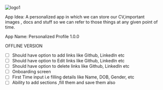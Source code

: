 ![logo1](https://user-images.githubusercontent.com/58290134/190852466-bedb314b-d6b9-4795-b590-ffb7276617b0.png)

App Idea: A personalized app in which we can store our CV,important images , docs and stuff so we
can refer to those things at any given point of time.

App Name: Personalized Profile 1.0.0

 OFFLINE VERSION
- [ ] Should have option to add links like Github, LinkedIn etc
- [ ] Should have option to Edit links like Github, LinkedIn etc
- [ ] Should have option to delete links like Github, LinkedIn etc
- [ ] Onboarding screen
- [ ] First Time input i.e filling details like Name, DOB, Gender, etc
- [ ] Ability to add sections ,fill them and save them also
